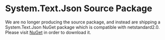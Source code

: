 # System.Text.Json Source Package

We are no longer producing the source package, and instead are shipping a System.Text.Json NuGet package which is compatible with netstandard2.0. Please visit [NuGet](https://www.nuget.org/packages/System.Text.Json/) in order to download it.
